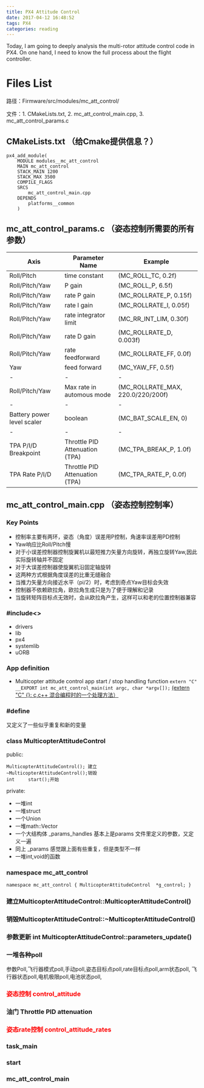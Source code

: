 ```yaml
---
title: PX4 Attitude Control
date: 2017-04-12 16:48:52
tags: PX4
categories: reading
---
```



Today, I am going to deeply analysis the multi-rotor attitude control code in PX4. 
On one hand, I need to know the full process about the flight controller.

# Files List
路径：Firmware/src/modules/mc_att_control/

文件：1. CMakeLists.txt, 2. mc_att_control_main.cpp, 3. mc_att_control_params.c
<!-- more -->

## CMakeLists.txt （给Cmake提供信息？）

```
px4_add_module(
	MODULE modules__mc_att_control
	MAIN mc_att_control
	STACK_MAIN 1200
	STACK_MAX 3500
	COMPILE_FLAGS
	SRCS
		mc_att_control_main.cpp
	DEPENDS
		platforms__common
	)
```

## mc_att_control_params.c （姿态控制所需要的所有参数）

| Axis          | Parameter Name       |Example|
| --------------|--------------------------|-------|
| Roll/Pitch    | time constant        |(MC_ROLL_TC, 0.2f)|
| Roll/Pitch/Yaw| P gain               |(MC_ROLL_P, 6.5f)|
| Roll/Pitch/Yaw| rate P gain          |(MC_ROLLRATE_P, 0.15f)|
| Roll/Pitch/Yaw| rate I gain          |(MC_ROLLRATE_I, 0.05f)|
| Roll/Pitch/Yaw| rate integrator limit|(MC_RR_INT_LIM, 0.30f)|
| Roll/Pitch/Yaw| rate D gain          |(MC_ROLLRATE_D, 0.003f)|
| Roll/Pitch/Yaw| rate feedforward     |(MC_ROLLRATE_FF, 0.0f)|
| Yaw           |feed forward          |(MC_YAW_FF, 0.5f)
| -             |    -                 |-|
| Roll/Pitch/Yaw| Max rate in automous mode|(MC_ROLLRATE_MAX, 220.0/220/200f)
|-                          | -                              | -                      |
|Battery power level scaler | boolean                        |(MC_BAT_SCALE_EN, 0)    |
|-                          |-                               | -                      |
| TPA P/I/D Breakpoint      | Throttle PID Attenuation (TPA) | (MC_TPA_BREAK_P, 1.0f) |
| TPA Rate P/I/D  | Throttle PID Attenuation (TPA)  |  (MC_TPA_RATE_P, 0.0f)|


## mc_att_control_main.cpp （姿态控制控制率）

### Key Points

- 控制率主要有两环，姿态（角度）误差用P控制，角速率误差用PD控制
- Yaw响应比Roll/Pitch慢
- 对于小误差控制器控制旋翼机以最短推力矢量方向旋转，再独立旋转Yaw,因此实际旋转轴并不固定
- 对于大误差控制器使旋翼机沿固定轴旋转
- 这两种方式根据角度误差的比重无缝融合
- 当推力矢量方向接近水平（pi/2）时，考虑到奇点Yaw目标会失效
- 控制器不依赖欧拉角，欧拉角生成只是为了便于理解和记录
- 当旋转矩阵目标点无效时，会从欧拉角产生，这样可以和老的位置控制器兼容

### #include<>

- drivers
- lib
- px4
- systemlib
- uORB

### App definition

* Multicopter attitude control app start / stop handling function
`
    extern "C" __EXPORT int mc_att_control_main(int argc, char *argv[]);
`
<u>(extern "C" {}: c,c++ 混合编程时的一个处理方法）</u>

### #define
又定义了一些似乎重复和新的变量

### class MulticopterAttitudeControl 
public:

    MulticopterAttitudeControl(); 建立
    ~MulticopterAttitudeControl();销毁
    int		start();开始
    
private:

   - 一堆int
   - 一堆struct
   - 一个Union
   - 一堆math::Vector
   - 一个大结构体 _params_handles 基本上是params 文件里定义的参数，又定义一遍
   - 同上 _params 感觉跟上面有些重复，但是类型不一样
   - 一堆int,void的函数

### namespace mc_att_control
`
namespace mc_att_control
{
    MulticopterAttitudeControl	*g_control;
}
`
### 建立MulticopterAttitudeControl::MulticopterAttitudeControl()

### 销毁MulticopterAttitudeControl::~MulticopterAttitudeControl()

### 参数更新 int MulticopterAttitudeControl::parameters_update()

### 一堆各种poll 
参数Poll,飞行器模式poll,手动poll,姿态目标点poll,rate目标点poll,arm状态poll,
飞行器状态poll,电机极限poll,电池状态poll,

### <font color=red>姿态控制 control_attitude</font>

### 油门 Throttle PID attenuation

### <font color=red>姿态rate控制 control_attitude_rates</font>

### task_main

### start

### mc_att_control_main
